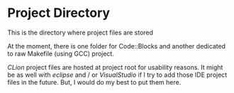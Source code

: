 Project Directory
=================

This is the directory where project files are stored

At the moment, there is one folder for Code::Blocks and another dedicated
to raw Makefile (using GCC) project.

_CLion_ project files are hosted at project root for usability reasons.
It might be as well with _eclipse_ and / or _VisualStudio_ if I try to add
those IDE project files in the future. But, I would do my best to put them
here.
